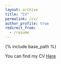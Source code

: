 ```yaml
---
layout: archive
title: "CV"
permalink: /cv/
author_profile: true
redirect_from:
  - /resume
---
```


{% include base_path %}


You can find my CV [Here](/files/CV.pdf)